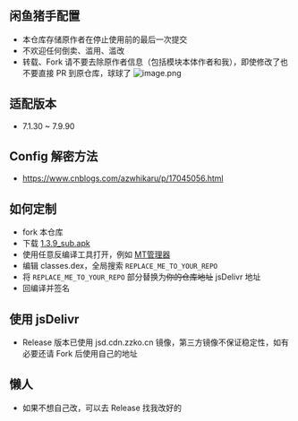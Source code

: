 ## 闲鱼猪手配置
- 本仓库存储原作者在停止使用前的最后一次提交
- 不欢迎任何倒卖、滥用、滥改
- 转载、Fork 请不要去除原作者信息（包括模块本体作者和我），即使修改了也不要直接 PR 到原仓库，球球了
![image.png](https://s2.loli.net/2023/04/18/63ayU8Tz2HvGs5V.png)

## 适配版本
- 7.1.30 ~ 7.9.90

## Config 解密方法

- https://www.cnblogs.com/azwhikaru/p/17045056.html

## 如何定制
- fork 本仓库
- 下载 [1.3.9_sub.apk](https://github.com/pjx11131719/fish_helper_config/raw/main/1.3.9_sub.apk)
- 使用任意反编译工具打开，例如 [MT管理器](https://www.coolapk.com/apk/21048)
- 编辑 classes.dex，全局搜索 `REPLACE_ME_TO_YOUR_REPO` 
- 将 `REPLACE_ME_TO_YOUR_REPO` 部分替换为~~你的仓库地址~~ jsDelivr 地址
- 回编译并签名

## 使用 jsDelivr
- Release 版本已使用 jsd.cdn.zzko.cn 镜像，第三方镜像不保证稳定性，如有必要还请 Fork 后使用自己的地址

## 懒人
- 如果不想自己改，可以去 Release 找我改好的
